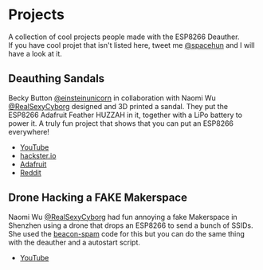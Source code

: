 # Projects

A collection of cool projects people made with the ESP8266 Deauther.  
If you have cool projet that isn't listed here, tweet me [@spacehun](http://github.com/spacehuhn/) and I will have a look at it.

## Deauthing Sandals
Becky Button [@einsteinunicorn](https://twitter.com/einsteinunicorn) in collaboration with Naomi Wu [@RealSexyCyborg](https://twitter.com/RealSexyCyborg) designed and 3D printed a sandal. They put the ESP8266 Adafruit Feather HUZZAH in it, together with a LiPo battery to power it. 
A truly fun project that shows that you can put an ESP8266 everywhere!
- [YouTube](https://www.youtube.com/watch?v=XHkkO97mxTk)
- [hackster.io](https://www.hackster.io/58569/wi-fi-deauthing-sandals-540e3b)
- [Adafruit](https://blog.adafruit.com/2017/09/27/wi-fi-deauthing-sandals-wearablewednesday/)
- [Reddit](https://www.reddit.com/r/hacking/comments/7227un/high_school_girl_builds_esp8266_into_deauth/)

## Drone Hacking a FAKE Makerspace
Naomi Wu [@RealSexyCyborg](https://twitter.com/RealSexyCyborg) had fun annoying a fake Makerspace in Shenzhen using a drone that drops an ESP8266 to send a bunch of SSIDs. 
She used the [beacon-spam](https://github.com/spacehuhn/esp8266_beaconSpam) code for this but you can do the same thing with the deauther and a autostart script.  
- [YouTube](https://www.youtube.com/watch?v=Cdk4Zw2oYdc)